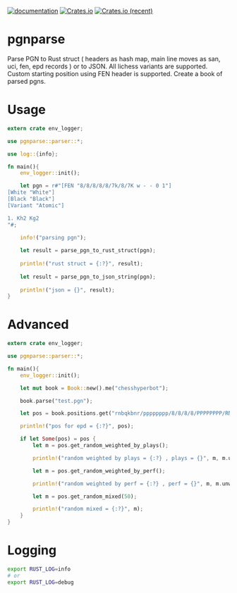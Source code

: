 [![documentation](https://docs.rs/pgnparse/badge.svg)](https://docs.rs/pgnparse) [![Crates.io](https://img.shields.io/crates/v/pgnparse.svg)](https://crates.io/crates/pgnparse) [![Crates.io (recent)](https://img.shields.io/crates/dr/pgnparse)](https://crates.io/crates/pgnparse)

# pgnparse

Parse PGN to Rust struct ( headers as hash map, main line moves as san, uci, fen, epd records ) or to JSON. All lichess variants are supported. Custom starting position using FEN header is supported. Create a book of parsed pgns.

# Usage

```rust
extern crate env_logger;

use pgnparse::parser::*;

use log::{info};

fn main(){
	env_logger::init();

	let pgn = r#"[FEN "8/8/8/8/8/7k/8/7K w - - 0 1"]
[White "White"]
[Black "Black"]
[Variant "Atomic"]

1. Kh2 Kg2
"#;

	info!("parsing pgn");
	
	let result = parse_pgn_to_rust_struct(pgn);
	
	println!("rust struct = {:?}", result);
	
	let result = parse_pgn_to_json_string(pgn);
	
	println!("json = {}", result);
}
```

# Advanced

```rust
extern crate env_logger;

use pgnparse::parser::*;

fn main(){
	env_logger::init();

	let mut book = Book::new().me("chesshyperbot");

	book.parse("test.pgn");

	let pos = book.positions.get("rnbqkbnr/pppppppp/8/8/8/8/PPPPPPPP/RNBQKBNR w KQkq -");

	println!("pos for epd = {:?}", pos);

	if let Some(pos) = pos {
		let m = pos.get_random_weighted_by_plays();

		println!("random weighted by plays = {:?} , plays = {}", m, m.unwrap().plays());

		let m = pos.get_random_weighted_by_perf();

		println!("random weighted by perf = {:?} , perf = {}", m, m.unwrap().perf());

		let m = pos.get_random_mixed(50);

		println!("random mixed = {:?}", m);
	}
}
```

# Logging

```bash
export RUST_LOG=info
# or
export RUST_LOG=debug
```
